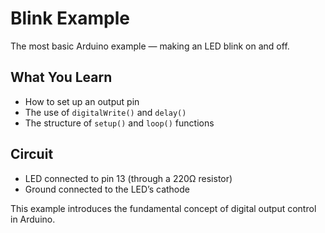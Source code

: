 # Blink Example

The most basic Arduino example — making an LED blink on and off.

## What You Learn
- How to set up an output pin
- The use of `digitalWrite()` and `delay()`
- The structure of `setup()` and `loop()` functions

## Circuit
- LED connected to pin 13 (through a 220Ω resistor)
- Ground connected to the LED’s cathode

This example introduces the fundamental concept of digital output control in Arduino.